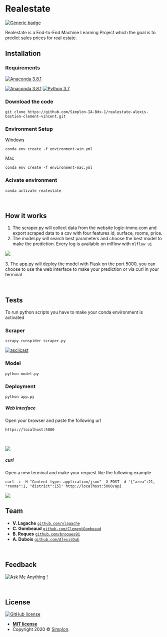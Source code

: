 # Realestate
[![Generic badge](https://img.shields.io/badge/Project-MachineLearning-<COLOR>.svg)](https://shields.io/)

Realestate is a End-to-End Machine Learning Project which the goal is to predict sales prices for real estate.
<br>
## Installation
### Requirements

[![Anaconda 3.8.1](https://anaconda.org/anaconda/anaconda/badges/platforms.svg)]()


[![Anaconda 3.8.1](https://anaconda.org/anaconda/anaconda/badges/version.svg)](https://www.anaconda.com/distribution/)
[![Python 3.7](https://img.shields.io/badge/python-3.7-blue.svg)](https://www.python.org/downloads/)





### Download the code

```
git clone https://github.com/Simplon-IA-Bdx-1/realestate-alexis-bastien-clement-vincent.git
```


### Environment Setup
Windows

```
conda env create -f environment-win.yml
```
Mac

```
conda env create -f environment-mac.yml
```

### Acivate environment

```
conda activate realestate
```

<br>

## How it works
1. The scraper.py will collect data from the website logic-immo.com and export scraped data to a csv with four features id, surface, rooms, price.
2. The model.py will search best parameters and choose the best model to make the prediction. Every log is available on mlflow with `mlflow ui`


![](https://media.discordapp.net/attachments/666995712613023744/691584605601398814/mlflow.PNG?width=1440&height=401) 
<br><br>
3. The app.py will deploy the model with Flask on the port 5000, you can choose to use the web interface to make your prediction or via curl in your terminal

<br>

## Tests
To run python scripts you have to make your conda environment is activated
<br>

### Scraper

```
scrapy runspider scraper.py
```


[![asciicast](https://asciinema.org/a/ZT0DKHv4S7tS3cKes0Cszs1xQ.svg)](https://asciinema.org/a/ZT0DKHv4S7tS3cKes0Cszs1xQ)
### Model
```
python model.py
```
### Deployment
```
python app.py
```
##### Web Interface
Open your browser and paste the following url
```
https://localhost:5000
```
<br>

![](https://media.discordapp.net/attachments/666995712613023744/692408442211795094/realestate-web.png)

##### curl
Open a new terminal and make your request like the following example

```
curl -i -H "Content-type: application/json" -X POST -d '{"area":21, "rooms":1, "district":15}' http://localhost:5000/api
```

![](https://cdn.discordapp.com/attachments/638735265262862376/690108402004787214/API_Realestate.png)
<br>

## Team

* **V. Lagache** <a href="http://github.com/vlagache" target="_blank">`github.com/vlagache`</a>
* **C. Gombeaud** <a href="https://github.com/ClementGombeaud" target="_blank">`github.com/ClementGombeaud`</a>
* **B. Roques** <a href="http://github.com/broques" target="_blank">`github.com/broques91`</a>
* **A. Dubois** <a href="https://github.com/AlexisDub" target="_blank">`github.com/AlexisDub`</a>

<br>

## Feedback

[![Ask Me Anything !](https://img.shields.io/badge/Ask%20me-anything-1abc9c.svg)](https://github.com/broques91)

<br>

## License

[![GitHub license](https://img.shields.io/github/license/Naereen/StrapDown.js.svg)](https://github.com/Naereen/StrapDown.js/blob/master/LICENSE)

- **[MIT license](http://opensource.org/licenses/mit-license.php)**
- Copyright 2020 © <a href="https://simplon.co/" target="_blank">Simplon</a>.
